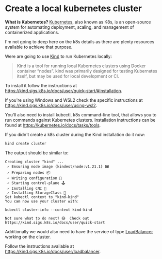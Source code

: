 # Create a local kubernetes cluster

__What is Kubernetes?__
[Kubernetes](https://kubernetes.io/), also known as K8s, is an open-source
system for automating deployment, scaling, and management of containerized
applications.

I'm not going to deep here on the k8s details as there are plenty resources
available to achieve that purpose.

Were are going to use [Kind](https://kind.sigs.k8s.io/) to run Kubernetes
locally:

> Kind is a tool for running local Kubernetes clusters using Docker container 
> “nodes”. kind was primarily designed for testing Kubernetes itself, but may be
> used for local development or CI.

To install it follow the instructions at
https://kind.sigs.k8s.io/docs/user/quick-start/#installation.

If you're using Windows and WSL2 check the specific instructions at
https://kind.sigs.k8s.io/docs/user/using-wsl2.

You'll also need to install kubectl, k8s command-line tool, that allows you to
run commands against Kubernetes clusters. Installation instructions can be found
at https://kubernetes.io/docs/tasks/tools.

If you didn't create a k8s cluster during the Kind installation do it now:

```sh
kind create cluster
```

The output should be similar to:

```
Creating cluster "kind" ...
 ✓ Ensuring node image (kindest/node:v1.21.1) 🖼
 ✓ Preparing nodes 📦
 ✓ Writing configuration 📜
 ✓ Starting control-plane 🕹️
 ✓ Installing CNI 🔌
 ✓ Installing StorageClass 💾
Set kubectl context to "kind-kind"
You can now use your cluster with:

kubectl cluster-info --context kind-kind

Not sure what to do next? 😅  Check out https://kind.sigs.k8s.io/docs/user/quick-start
```

Additionally we would also need to have the service of type
[LoadBalancer](https://kubernetes.io/docs/tasks/access-application-clustercreate-external-load-balancer/) working on the 
cluster.

Follow the instructions available at https://kind.sigs.k8s.io/docs/user/loadbalancer.

